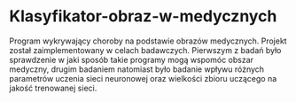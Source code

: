 # Klasyfikator-obraz-w-medycznych
Program wykrywający choroby na podstawie obrazów medycznych. Projekt został zaimplementowany w celach badawczych. Pierwszym z badań było sprawdzenie w jaki sposób takie programy mogą wspomóc obszar medyczny, drugim badaniem natomiast było badanie wpływu różnych parametrów uczenia sieci neuronowej oraz wielkości zbioru uczącego na jakość trenowanej sieci.
